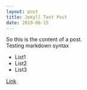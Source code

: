 ```yaml
---
layout: post
title: Jekyll Test Post
date: 2019-06-15
---
```


So this is the content of a post.  
Testing markdown syntax
- List1
- List2
- List3

[Link](google.com)
